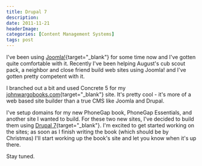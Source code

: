 ```yaml
---
title: Drupal 7
description: 
date: 2011-11-21
headerImage: 
categories: [Content Management Systems]
tags: post
---
```


I've been using [Joomla!](https://joomla.org){target="_blank"} for some time now and I've gotten quite comfortable with it. Recently I've been helping August's cub scout pack, a neighbor and close friend build web sites using Joomla! and I've gotten pretty competent with it.

I branched out a bit and used Concrete 5 for my [johnwargobooks.com](https://johnwargobooks.com){target="_blank"} site. It's pretty cool - it's more of a web based site builder than a true CMS like Joomla and Drupal.

I've setup domains for my new PhoneGap book, PhoneGap Essentials, and another site I wanted to build. For these two new sites, I've decided to build them using [Drupal 7](https://drupal.org/){target="_blank"}. I'm excited to get started working on the sites; as soon as I finish writing the book (which should be by Christmas) I'll start working up the book's site and let you know when it's up there.

Stay tuned.